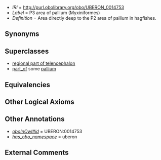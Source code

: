  * *IRI* = http://purl.obolibrary.org/obo/UBERON_0014753
 * *Label* = P3 area of pallium (Myxiniformes)
 * *Definition* = Area directly deep to the P2 area of pallium in hagfishes.

## Synonyms


## Superclasses

 * [regional part of telencephalon](../../UBERON/91/UBERON_0002791.md)
 * [part_of](../../BFO/50/BFO_0000050.md) some [pallium](../../UBERON/03/UBERON_0000203.md)

## Equivalencies


## Other Logical Axioms


## Other Annotations

 * *[oboInOwl#id](../../id/oboInOwl#id.md)* = UBERON:0014753
 * *[has_obo_namespace](../../ce/oboInOwl#hasOBONamespace.md)* = uberon

## External Comments

